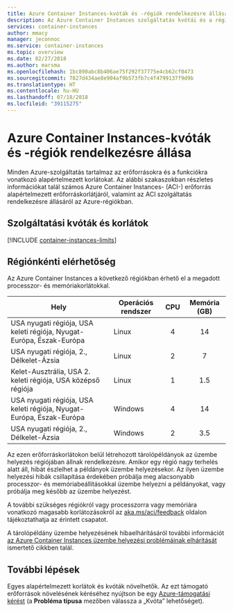 ```yaml
---
title: Azure Container Instances-kvóták és -régiók rendelkezésre állása
description: Az Azure Container Instances szolgáltatás kvótái és a régiók alapértelmezés szerinti rendelkezésre állása.
services: container-instances
author: mmacy
manager: jeconnoc
ms.service: container-instances
ms.topic: overview
ms.date: 02/27/2018
ms.author: marsma
ms.openlocfilehash: 1bc890abc8b406ae75f292f37775e4cb62cf0473
ms.sourcegitcommit: 7827d434ae8e904af9b573fb7c4f4799137f9d9b
ms.translationtype: HT
ms.contentlocale: hu-HU
ms.lasthandoff: 07/18/2018
ms.locfileid: "39115275"
---
```

# <a name="quotas-and-region-availability-for-azure-container-instances"></a>Azure Container Instances-kvóták és -régiók rendelkezésre állása

Minden Azure-szolgáltatás tartalmaz az erőforrásokra és a funkciókra vonatkozó alapértelmezett korlátokat. Az alábbi szakaszokban részletes információkat talál számos Azure Container Instances- (ACI-) erőforrás alapértelmezett erőforráskorlátjáról, valamint az ACI szolgáltatás rendelkezésre állásáról az Azure-régiókban.

## <a name="service-quotas-and-limits"></a>Szolgáltatási kvóták és korlátok

[!INCLUDE [container-instances-limits](../../includes/container-instances-limits.md)]

## <a name="region-availability"></a>Régiónkénti elérhetőség

Az Azure Container Instances a következő régiókban érhető el a megadott processzor- és memóriakorlátokkal.

| Hely | Operációs rendszer | CPU | Memória (GB) |
| -------- | -- | :---: | :-----------: |
| USA nyugati régiója, USA keleti régiója, Nyugat-Európa, Észak-Európa | Linux | 4 | 14 |
| USA nyugati régiója, 2., Délkelet-Ázsia | Linux | 2 | 7 |
| Kelet-Ausztrália, USA 2. keleti régiója, USA középső régiója | Linux | 1 | 1.5 |
| USA nyugati régiója, USA keleti régiója, Nyugat-Európa, Észak-Európa | Windows | 4 | 14 |
| USA nyugati régiója, 2., Délkelet-Ázsia | Windows | 2 | 3.5 |

Az ezen erőforráskorlátokon belül létrehozott tárolópéldányok az üzembe helyezés régiójában állnak rendelkezésre. Amikor egy régió nagy terhelés alatt áll, hibát észlelhet a példányok üzembe helyezésekor. Az ilyen üzembe helyezési hibák csillapítása érdekében próbálja meg alacsonyabb processzor- és memóriabeállításokkal üzembe helyezni a példányokat, vagy próbálja meg később az üzembe helyezést.

A további szükséges régiókról vagy processzorra vagy memóriára vonatkozó magasabb korlátozásokról az [aka.ms/aci/feedback](https://aka.ms/aci/feedback) oldalon tájékoztathatja az érintett csapatot.

A tárolópéldány üzembe helyezésének hibaelhárításáról további információt [az Azure Container Instances üzembe helyezési problémáinak elhárítását](container-instances-troubleshooting.md) ismertető cikkben talál.

## <a name="next-steps"></a>További lépések

Egyes alapértelmezett korlátok és kvóták növelhetők. Az ezt támogató erőforrások növelésének kéréséhez nyújtson be egy [Azure-támogatási kérést][azure-support] (a **Probléma típusa** mezőben válassza a „Kvóta” lehetőséget).

<!-- LINKS - External -->
[azure-support]: https://ms.portal.azure.com/#blade/Microsoft_Azure_Support/HelpAndSupportBlade/newsupportrequest
